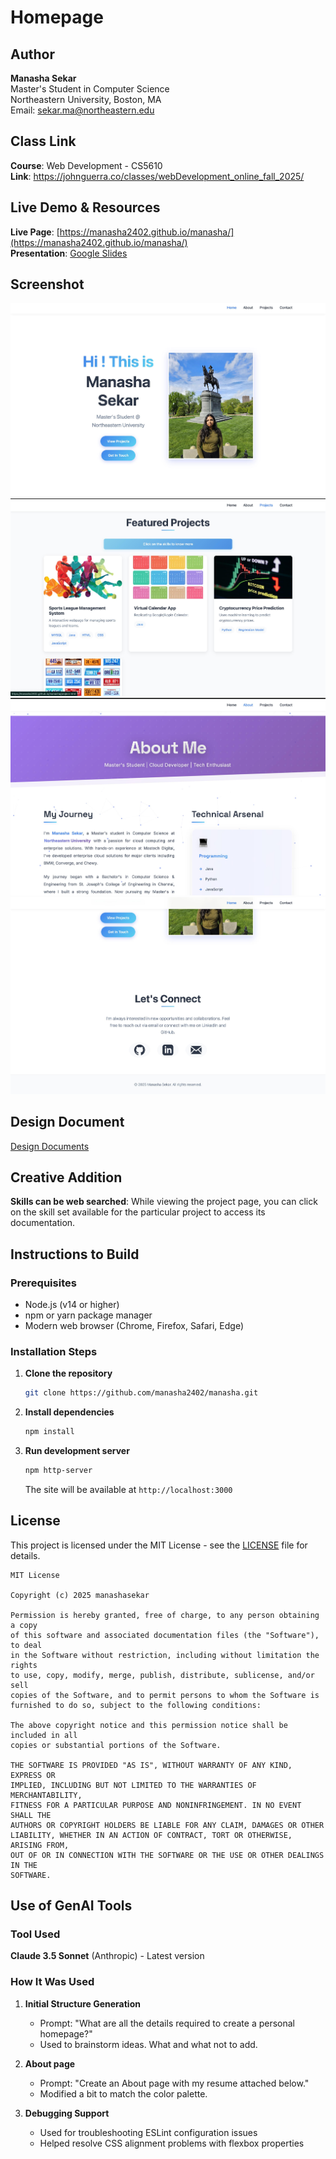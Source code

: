 # Homepage

## Author
**Manasha Sekar**  
Master's Student in Computer Science  
Northeastern University, Boston, MA  
Email: sekar.ma@northeastern.edu

## Class Link
**Course**: Web Development - CS5610 <br>
**Link**: [https://johnguerra.co/classes/webDevelopment_online_fall_2025/ ](https://johnguerra.co/classes/webDevelopment_online_fall_2025/)

## Live Demo & Resources
 **Live Page**: [https://manasha2402.github.io/manasha/](https://manasha2402.github.io/manasha/)  
 **Presentation**: [Google Slides](https://docs.google.com/presentation/d/1LiuMBWMMNwHjTKqknJYLMAewl_WfCW9oyKhgABX9Lr8/edit?usp=sharing)

## Screenshot
![Portfolio Homepage Screenshot](./images/screenshot.jpeg)
![Portfolio Homepage Screenshot](./images/screenshot2.jpeg)
![Portfolio Homepage Screenshot](./images/screenshot3.jpeg)
![Portfolio Homepage Screenshot](./images/screenshot4.jpeg)

## Design Document
[Design Documents](Design_Document.pdf)

## Creative Addition
**Skills can be web searched**: While viewing the project page, you can click on the skill set available for the particular project to access its documentation.


## Instructions to Build

### Prerequisites
- Node.js (v14 or higher)
- npm or yarn package manager
- Modern web browser (Chrome, Firefox, Safari, Edge)

### Installation Steps
1. **Clone the repository**
   ```bash
   git clone https://github.com/manasha2402/manasha.git
   ```

2. **Install dependencies**
   ```bash
   npm install
   ```

3. **Run development server**
   ```bash
   npm http-server
   ```
   The site will be available at `http://localhost:3000`



## License
This project is licensed under the MIT License - see the [LICENSE](LICENSE) file for details.

```
MIT License

Copyright (c) 2025 manashasekar

Permission is hereby granted, free of charge, to any person obtaining a copy
of this software and associated documentation files (the "Software"), to deal
in the Software without restriction, including without limitation the rights
to use, copy, modify, merge, publish, distribute, sublicense, and/or sell
copies of the Software, and to permit persons to whom the Software is
furnished to do so, subject to the following conditions:

The above copyright notice and this permission notice shall be included in all
copies or substantial portions of the Software.

THE SOFTWARE IS PROVIDED "AS IS", WITHOUT WARRANTY OF ANY KIND, EXPRESS OR
IMPLIED, INCLUDING BUT NOT LIMITED TO THE WARRANTIES OF MERCHANTABILITY,
FITNESS FOR A PARTICULAR PURPOSE AND NONINFRINGEMENT. IN NO EVENT SHALL THE
AUTHORS OR COPYRIGHT HOLDERS BE LIABLE FOR ANY CLAIM, DAMAGES OR OTHER
LIABILITY, WHETHER IN AN ACTION OF CONTRACT, TORT OR OTHERWISE, ARISING FROM,
OUT OF OR IN CONNECTION WITH THE SOFTWARE OR THE USE OR OTHER DEALINGS IN THE
SOFTWARE.
```

## Use of GenAI Tools
### Tool Used
**Claude 3.5 Sonnet** (Anthropic) - Latest version

### How It Was Used
1. **Initial Structure Generation**
   - Prompt: "What are all the details required to create a personal homepage?"
   - Used to brainstorm ideas. What and what not to add.
     
2. **About page**
   - Prompt: "Create an About page with my resume attached below."
   - Modified a bit to match the color palette.

3. **Debugging Support**
   - Used for troubleshooting ESLint configuration issues
   - Helped resolve CSS alignment problems with flexbox properties
